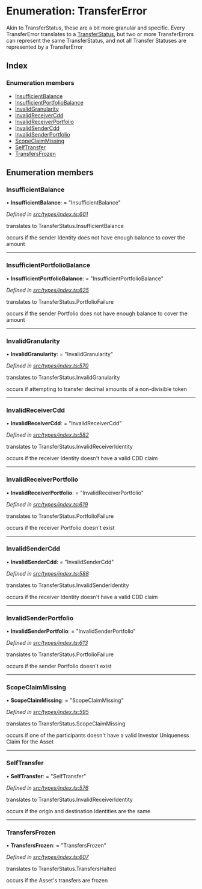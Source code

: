 # Enumeration: TransferError

Akin to TransferStatus, these are a bit more granular and specific. Every TransferError translates to
  a [TransferStatus](transferstatus.md), but two or more TransferErrors can represent the same TransferStatus, and
  not all Transfer Statuses are represented by a TransferError

## Index

### Enumeration members

* [InsufficientBalance](transfererror.md#insufficientbalance)
* [InsufficientPortfolioBalance](transfererror.md#insufficientportfoliobalance)
* [InvalidGranularity](transfererror.md#invalidgranularity)
* [InvalidReceiverCdd](transfererror.md#invalidreceivercdd)
* [InvalidReceiverPortfolio](transfererror.md#invalidreceiverportfolio)
* [InvalidSenderCdd](transfererror.md#invalidsendercdd)
* [InvalidSenderPortfolio](transfererror.md#invalidsenderportfolio)
* [ScopeClaimMissing](transfererror.md#scopeclaimmissing)
* [SelfTransfer](transfererror.md#selftransfer)
* [TransfersFrozen](transfererror.md#transfersfrozen)

## Enumeration members

###  InsufficientBalance

• **InsufficientBalance**: = "InsufficientBalance"

*Defined in [src/types/index.ts:601](https://github.com/PolymathNetwork/polymesh-sdk/blob/4f2fd432/src/types/index.ts#L601)*

translates to TransferStatus.InsufficientBalance

occurs if the sender Identity does not have enough balance to cover the amount

___

###  InsufficientPortfolioBalance

• **InsufficientPortfolioBalance**: = "InsufficientPortfolioBalance"

*Defined in [src/types/index.ts:625](https://github.com/PolymathNetwork/polymesh-sdk/blob/4f2fd432/src/types/index.ts#L625)*

translates to TransferStatus.PortfolioFailure

occurs if the sender Portfolio does not have enough balance to cover the amount

___

###  InvalidGranularity

• **InvalidGranularity**: = "InvalidGranularity"

*Defined in [src/types/index.ts:570](https://github.com/PolymathNetwork/polymesh-sdk/blob/4f2fd432/src/types/index.ts#L570)*

translates to TransferStatus.InvalidGranularity

occurs if attempting to transfer decimal amounts of a non-divisible token

___

###  InvalidReceiverCdd

• **InvalidReceiverCdd**: = "InvalidReceiverCdd"

*Defined in [src/types/index.ts:582](https://github.com/PolymathNetwork/polymesh-sdk/blob/4f2fd432/src/types/index.ts#L582)*

translates to TransferStatus.InvalidReceiverIdentity

occurs if the receiver Identity doesn't have a valid CDD claim

___

###  InvalidReceiverPortfolio

• **InvalidReceiverPortfolio**: = "InvalidReceiverPortfolio"

*Defined in [src/types/index.ts:619](https://github.com/PolymathNetwork/polymesh-sdk/blob/4f2fd432/src/types/index.ts#L619)*

translates to TransferStatus.PortfolioFailure

occurs if the receiver Portfolio doesn't exist

___

###  InvalidSenderCdd

• **InvalidSenderCdd**: = "InvalidSenderCdd"

*Defined in [src/types/index.ts:588](https://github.com/PolymathNetwork/polymesh-sdk/blob/4f2fd432/src/types/index.ts#L588)*

translates to TransferStatus.InvalidSenderIdentity

occurs if the receiver Identity doesn't have a valid CDD claim

___

###  InvalidSenderPortfolio

• **InvalidSenderPortfolio**: = "InvalidSenderPortfolio"

*Defined in [src/types/index.ts:613](https://github.com/PolymathNetwork/polymesh-sdk/blob/4f2fd432/src/types/index.ts#L613)*

translates to TransferStatus.PortfolioFailure

occurs if the sender Portfolio doesn't exist

___

###  ScopeClaimMissing

• **ScopeClaimMissing**: = "ScopeClaimMissing"

*Defined in [src/types/index.ts:595](https://github.com/PolymathNetwork/polymesh-sdk/blob/4f2fd432/src/types/index.ts#L595)*

translates to TransferStatus.ScopeClaimMissing

occurs if one of the participants doesn't have a valid Investor Uniqueness Claim for
  the Asset

___

###  SelfTransfer

• **SelfTransfer**: = "SelfTransfer"

*Defined in [src/types/index.ts:576](https://github.com/PolymathNetwork/polymesh-sdk/blob/4f2fd432/src/types/index.ts#L576)*

translates to TransferStatus.InvalidReceiverIdentity

occurs if the origin and destination Identities are the same

___

###  TransfersFrozen

• **TransfersFrozen**: = "TransfersFrozen"

*Defined in [src/types/index.ts:607](https://github.com/PolymathNetwork/polymesh-sdk/blob/4f2fd432/src/types/index.ts#L607)*

translates to TransferStatus.TransfersHalted

occurs if the Asset's transfers are frozen
